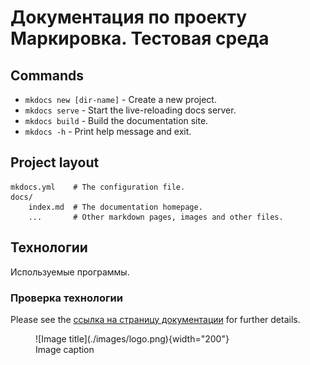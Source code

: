 # Документация по проекту Маркировка. Тестовая среда

## Commands

* `mkdocs new [dir-name]` - Create a new project.
* `mkdocs serve` - Start the live-reloading docs server.
* `mkdocs build` - Build the documentation site.
* `mkdocs -h` - Print help message and exit.

## Project layout

    mkdocs.yml    # The configuration file.
    docs/
        index.md  # The documentation homepage.
        ...       # Other markdown pages, images and other files.


## Технологии


Используемые программы.

### Проверка технологии


Please see the [ссылка на страницу документации](./Production/cheese.md) for further details.




<figure markdown>
  ![Image title](./images/logo.png){width="200"}
  <figcaption>Image caption</figcaption>
</figure>